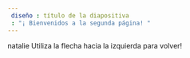 ```yaml
---
 diseño : título de la diapositiva
 : "¡ Bienvenidos a la segunda página! "
---
```

natalie
Utiliza la flecha hacia la izquierda para volver!